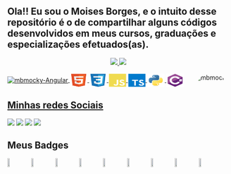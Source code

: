 ## Ola!! Eu sou o Moises Borges, e o intuito desse repositório é o de compartilhar alguns códigos desenvolvidos em meus cursos, graduações e especializações efetuados(as).

<div align="center">
  <a href="https://github.com/mbmocky">
  <img height="180em" src="https://github-readme-stats.vercel.app/api?username=mbmocky&show_icons=true&theme=radical&include_all_commits=true&count_private=true"/>
  <img height="180em" src="https://github-readme-stats.vercel.app/api/top-langs/?username=mbmocky&layout=compact&langs_count=7&theme=cobalt"/>
</div>
<div style="display: inline_block"><br>
  <img align="center" alt="mbmocky-Angular" height="30" width="40" src="https://cdn.jsdelivr.net/gh/devicons/devicon/icons/angularjs/angularjs-original.svg">
  <img align="center" alt="mbmocky-HTML" height="30" width="40" src="https://raw.githubusercontent.com/devicons/devicon/master/icons/html5/html5-original.svg">
  <img align="center" alt="mbmocky-CSS" height="30" width="40" src="https://raw.githubusercontent.com/devicons/devicon/master/icons/css3/css3-original.svg">
  <img align="center" alt="mbmocky-Js" height="30" width="40" src="https://raw.githubusercontent.com/devicons/devicon/master/icons/javascript/javascript-plain.svg">
  <img align="center" alt="mbmocky-Ts" height="30" width="40" src="https://raw.githubusercontent.com/devicons/devicon/master/icons/typescript/typescript-plain.svg">
  <img align="center" alt="mbmocky-Python" height="30" width="40" src="https://raw.githubusercontent.com/devicons/devicon/master/icons/python/python-original.svg">
  <img align="center" alt="mbmocky-Csharp" height="30" width="40" src="https://raw.githubusercontent.com/devicons/devicon/master/icons/csharp/csharp-original.svg">
  
<img align="right" alt="mbmocky" height="150" style="border-radius:50px;" src="https://scontent-gru2-2.cdninstagram.com/v/t51.2885-19/263156283_1086482745449298_4632657509215670895_n.jpg?stp=dst-jpg_s150x150&_nc_ht=scontent-gru2-2.cdninstagram.com&_nc_cat=106&_nc_ohc=adWheAVt3DkAX9Fht18&edm=ABfd0MgBAAAA&ccb=7-5&oh=00_AT_fbhTkBOY5ZzEtkV2yDP9M28oB8K8z5yg7gNSzmKz_wA&oe=62B7F8BC&_nc_sid=7bff83">
</div>
  
  ##
  
  <div>
  <h2>Minhas redes Sociais</h2> 
  <a href="https://instagram.com/mbmocky" target="_blank"><img src="https://img.shields.io/badge/-Instagram-%23E4405F?style=for-the-badge&logo=instagram&logoColor=white" target="_blank"></a>
  <a href = "mailto:moisesmocky@gmail.com"><img src="https://img.shields.io/badge/Gmail-D14836?style=for-the-badge&logo=gmail&logoColor=white" target="_blank"></a>
  <a href="https://t.me/mbmocky" target="_blank"><img src="https://img.shields.io/badge/Telegram-2CA5E0?style=for-the-badge&logo=telegram&logoColor=white "/></a>
  <a href="https://www.linkedin.com/in/moises-borges-da-silva-2299a6a9/" target="_blank"><img src="https://img.shields.io/badge/-LinkedIn-%230077B5?style=for-the-badge&logo=linkedin&logoColor=white" target="_blank"></a> 
  </div>
<div>
  <h2>Meus Badges</h2>
  <img width="10%" height="10%"  src="https://images.credly.com/size/340x340/images/ae2f5bae-b110-4ea1-8e26-77cf5f76c81e/GCC_badge_IT_Support_1000x1000.png"/>
  <img width="10%" height="10%"  src="https://images.credly.com/size/340x340/images/054913b2-e271-49a2-a1a4-9bf1c1f9a404/CyberEssentials.png"/>
  <img width="10%" height="10%"  src="https://images.credly.com/images/9b597652-5359-4187-86dc-9eee5d779741/Fundamentos-Na-Lei-Geral-De-Prote%C3%A7%C3%A3o-De-Dados---LGPDF.png"/>
  <img width="10%" height="10%"  src="https://images.credly.com/size/340x340/images/2d178f89-4816-4190-8c4a-3bdbfec9db01/Dev_Skills_Network_-_Cloud_Computing_Core.png"/>
  <img width="10%" height="10%"  src="https://images.credly.com/size/340x340/images/fce226c2-0f13-4e17-b60c-24fa6ffd88cb/Intro2IoT.png"/>
  <img width="10%" height="10%"  src="https://images.credly.com/size/340x340/images/0eedb945-52e8-4b9b-bdf6-4ebdd50ca0c8/Intro_to_Cybersec_tools_-_cyber_attacks.png"/>
  <img width="10%" height="10%"  src="https://images.credly.com/size/340x340/images/58e2cad5-5551-44a6-8285-06d6a4aa9cb3/IBM_Cloud_Essentials.png"/>
  <img width="10%" height="10%"  src="https://www.brasilopenbadge.com.br/badge/1294.png"/>
  <img width="10%" height="10%"  src="https://www.brasilopenbadge.com.br/badge/1460.png"/>
</div>

